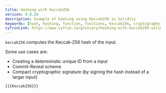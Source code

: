 ```yaml
---
title: Hashing with Keccak256
version: 0.8.26
description: Example of hashing using Keccak256 in Solidity
keywords: [hash, hashing, function, functions, keccak256, cryptography]
cyfrinLink: https://www.cyfrin.io/glossary/hashing-with-keccak256-solidity-code-example
---
```


`keccak256` computes the Keccak-256 hash of the input.

Some use cases are:

- Creating a deterministic unique ID from a input
- Commit-Reveal scheme
- Compact cryptographic signature (by signing the hash instead of a larger input)

```solidity
{{{Keccak256}}}
```
